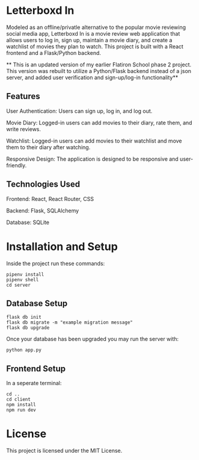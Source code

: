 # Letterboxd In

Modeled as an offline/privatle alternative to the popular movie reviewing social media app, Letterboxd In is a movie review web application that allows users to log in, sign up, maintain a movie diary, and create a watchlist of movies they plan to watch. This project is built with a React frontend and a Flask/Python backend.

** This is an updated version of my earlier Flatiron School phase 2 project. This version was rebuilt to utilize a Python/Flask backend instead of a json server, and added user verification and sign-up/log-in functionality**

## Features
User Authentication: Users can sign up, log in, and log out.

Movie Diary: Logged-in users can add movies to their diary, rate them, and write reviews.

Watchlist: Logged-in users can add movies to their watchlist and move them to their diary after watching.

Responsive Design: The application is designed to be responsive and user-friendly.

## Technologies Used
Frontend: React, React Router, CSS

Backend: Flask, SQLAlchemy

Database: SQLite


# Installation and Setup

Inside the project run these commands:

```
pipenv install
pipenv shell
cd server
```

## Database Setup

```
flask db init
flask db migrate -m "example migration message"
flask db upgrade
```

Once your database has been upgraded you may run the server with:

```
python app.py
```

## Frontend Setup
In a seperate terminal:
```
cd ..
cd client
npm install
npm run dev
```

# License
This project is licensed under the MIT License.
